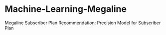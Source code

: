 # Machine-Learning-Megaline
Megaline Subscriber Plan Recommendation: Precision Model for Subscriber Plan

